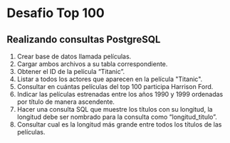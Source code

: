 # Desafio Top 100

## Realizando consultas PostgreSQL

1. Crear base de datos llamada películas.
2. Cargar ambos archivos a su tabla correspondiente.
3. Obtener el ID de la película “Titanic”.
4. Listar a todos los actores que aparecen en la película "Titanic".
5. Consultar en cuántas películas del top 100 participa Harrison Ford.
6. Indicar las películas estrenadas entre los años 1990 y 1999 ordenadas por título de manera ascendente.
7. Hacer una consulta SQL que muestre los títulos con su longitud, la longitud debe ser nombrado para la consulta como “longitud_titulo”.
8. Consultar cual es la longitud más grande entre todos los títulos de las películas.
